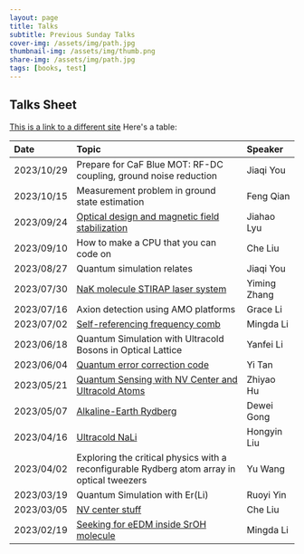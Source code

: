 ```yaml
---
layout: page
title: Talks
subtitle: Previous Sunday Talks
cover-img: /assets/img/path.jpg
thumbnail-img: /assets/img/thumb.png
share-img: /assets/img/path.jpg
tags: [books, test]
---
```


## Talks Sheet

[This is a link to a different site](https://deanattali.com/)
Here's a table:

| Date | Topic | Speaker |
| :------ |:--- | :--- |
| 2023/10/29 | Prepare for CaF Blue MOT: RF-DC coupling, ground noise reduction | Jiaqi You |
| 2023/10/15 | Measurement problem in ground state estimation | Feng Qian |
| 2023/09/24 | [Optical design and magnetic field stabilization](https://chineseamo.github.io/assets/slides/092423jiahao.pdf) | Jiahao Lyu |
| 2023/09/10 | How to make a CPU that you can code on | Che Liu |
| 2023/08/27 | Quantum simulation relates | Jiaqi You |
| 2023/07/30 | [NaK molecule STIRAP laser system](https://chineseamo.github.io/assets/slides/073023yiming.pdf) | Yiming Zhang |
| 2023/07/16 | Axion detection using AMO platforms | Grace Li |
| 2023/07/02 | [Self-referencing frequency comb]((https://chineseamo.github.io/assets/slides/070223mingda.pptx)) | Mingda Li |
| 2023/06/18 | Quantum Simulation with Ultracold Bosons in Optical Lattice | Yanfei Li |
| 2023/06/04 | [Quantum error correction code](https://chineseamo.github.io/assets/slides/060423yi.pptx) | Yi Tan |
| 2023/05/21 | [Quantum Sensing with NV Center and Ultracold Atoms](https://chineseamo.github.io/assets/slides/060423zhiyao.pptx) | Zhiyao Hu |
| 2023/05/07 | [Alkaline-Earth Rydberg](https://chineseamo.github.io/assets/slides/050723dewei.pptx) |Dewei Gong |
| 2023/04/16 | [Ultracold NaLi](https://chineseamo.github.io/assets/slides/060423hongyin.pdf) |Hongyin Liu |
| 2023/04/02 | Exploring the critical physics with a reconfigurable Rydberg atom array in optical tweezers | Yu Wang |
| 2023/03/19 | Quantum Simulation with Er(Li) | Ruoyi Yin |
| 2023/03/05 | [NV center stuff](https://chineseamo.github.io/assets/slides/030523che.pptx) | Che Liu |
| 2023/02/19 | [Seeking for eEDM inside SrOH molecule](https://chineseamo.github.io/assets/slides/021923mingda.pptx) | Mingda Li |

